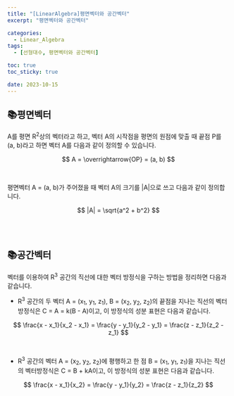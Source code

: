 ```yaml
---
title: "[LinearAlgebra]평면벡터와 공간벡터"
excerpt: "평면벡터와 공간벡터"

categories:
  - Linear_Algebra
tags:
  - [선형대수, 평면벡터와 공간벡터]

toc: true
toc_sticky: true

date: 2023-10-15
---
```


## 📚평면벡터
A를 평면 R<sup>2</sup>상의 벡터라고 하고, 벡터 A의 시작점을 평면의 원점에 맞출 때 끝점 P를 (a, b)라고 하면 벡터 A를 다음과 같이 정의할 수 있습니다.

$$
A = \overrightarrow{OP} = (a, b)
$$

<br>

평면벡터 A = (a, b)가 주어졌을 때 벡터 A의 크기를 \|A\|으로 쓰고 다음과 같이 정의합니다.

$$
|A| = \sqrt{a^2 + b^2}
$$

<br><br>

## 📚공간벡터
벡터를 이용하여 R<sup>3</sup> 공간의 직선에 대한 벡터 방정식을 구하는 방법을 정리하면 다음과 같습니다.

* R<sup>3</sup> 공간의 두 벡터 A = (x<sub>1</sub>, y<sub>1</sub>, z<sub>1</sub>), B = (x<sub>2</sub>, y<sub>2</sub>, z<sub>2</sub>)의 끝점을 지나는 직선의 벡터 방정식은 C = A = k(B - A)이고, 이 방정식의 성분 표현은 다음과 같습니다.

$$
\frac{x - x_1}{x_2 - x_1} = \frac{y - y_1}{y_2 - y_1} = \frac{z - z_1}{z_2 - z_1}
$$

<br>

* R<sup>3</sup> 공간의 벡터 A = (x<sub>2</sub>, y<sub>2</sub>, z<sub>2</sub>)에 평행하고 한 점 B = (x<sub>1</sub>, y<sub>1</sub>, z<sub>1</sub>)을 지나는 직선의 벡터방정식은 C = B + kA이고, 이 방정식의 성분 표현은 다음과 같습니다.

$$
\frac{x - x_1}{x_2} = \frac{y - y_1}{y_2} = \frac{z - z_1}{z_2}
$$

<br><br>
